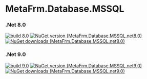 # MetaFrm.Database.MSSQL

### .Net 8.0
[![build 8.0](https://github.com/MetaFrm/MetaFrm.Database.MSSQL/actions/workflows/build_8.0.yml/badge.svg)](https://github.com/MetaFrm/MetaFrm.Database.MSSQL/actions/workflows/build_8.0.yml)
[![NuGet version (MetaFrm.Database.MSSQL.net8.0)](https://img.shields.io/nuget/v/MetaFrm.Database.MSSQL.net8.0)](https://www.nuget.org/packages/MetaFrm.Database.MSSQL.net8.0/)
[![NuGet downloads (MetaFrm.Database.MSSQL.net8.0)](https://img.shields.io/nuget/dt/MetaFrm.Database.MSSQL.net8.0)](https://www.nuget.org/packages/MetaFrm.Database.MSSQL.net8.0/)
### .Net 9.0
[![build 9.0](https://github.com/MetaFrm/MetaFrm.Database.MSSQL/actions/workflows/build_9.0.yml/badge.svg)](https://github.com/MetaFrm/MetaFrm.Database.MSSQL/actions/workflows/build_9.0.yml)
[![NuGet version (MetaFrm.Database.MSSQL.net9.0)](https://img.shields.io/nuget/v/MetaFrm.Database.MSSQL.net9.0)](https://www.nuget.org/packages/MetaFrm.Database.MSSQL.net9.0/)
[![NuGet downloads (MetaFrm.Database.MSSQL.net9.0)](https://img.shields.io/nuget/dt/MetaFrm.Database.MSSQL.net9.0)](https://www.nuget.org/packages/MetaFrm.Database.MSSQL.net9.0/)